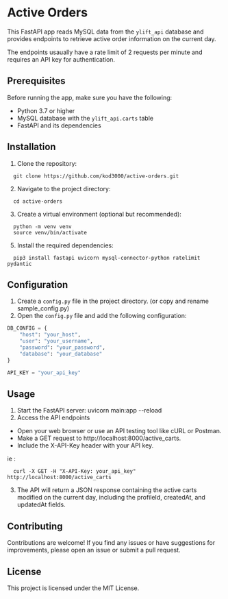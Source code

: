 # Active Orders


This FastAPI app reads MySQL data from the `ylift_api` database and provides endpoints to retrieve active order information on the current day.

The endpoints usaually have a rate limit of 2 requests per minute and requires an API key for authentication.



## Prerequisites

Before running the app, make sure you have the following:

- Python 3.7 or higher
- MySQL database with the `ylift_api.carts` table
- FastAPI and its dependencies


## Installation

1. Clone the repository:
```
  git clone https://github.com/kod3000/active-orders.git
```
2. Navigate to the project directory:
```
  cd active-orders
````
3. Create a virtual environment (optional but recommended):
```
  python -m venv venv
  source venv/bin/activate
```
5. Install the required dependencies:
```
  pip3 install fastapi uvicorn mysql-connector-python ratelimit pydantic
```

## Configuration

1. Create a `config.py` file in the project directory. (or copy and rename sample_config.py)
2. Open the `config.py` file and add the following configuration:

```python
DB_CONFIG = {
    "host": "your_host",
    "user": "your_username",
    "password": "your_password",
    "database": "your_database"
}

API_KEY = "your_api_key"
```

## Usage
1. Start the FastAPI server:
   uvicorn main:app --reload
2. Access the API endpoints
  - Open your web browser or use an API testing tool like cURL or Postman.
  - Make a GET request to http://localhost:8000/active_carts.
  - Include the X-API-Key header with your API key.

ie : 
```
  curl -X GET -H "X-API-Key: your_api_key" http://localhost:8000/active_carts
```
3. The API will return a JSON response containing the active carts modified on the current day, including the profileId, createdAt, and updatedAt fields.

## Contributing
Contributions are welcome! If you find any issues or have suggestions for improvements, please open an issue or submit a pull request.


## License

This project is licensed under the MIT License.


